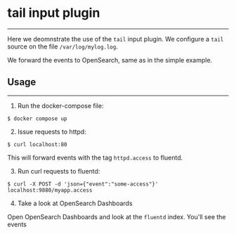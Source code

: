 # tail input plugin
---

Here we deomnstrate the use of the `tail` input plugin.
We configure a `tail` source on the file `/var/log/mylog.log`.

We forward the events to OpenSearch, same as in the simple example.

## Usage
---

1. Run the docker-compose file:
```
$ docker compose up
```

2. Issue requests to httpd:
```
$ curl localhost:80
```

This will forward events with the tag `httpd.access` to fluentd.

3. Run curl requests to fluentd:
```
$ curl -X POST -d 'json={"event":"some-access"}' localhost:9880/myapp.access
```

4. Take a look at OpenSearch Dashboards

Open OpenSearch Dashboards and look at the `fluentd` index. You'll see the events


